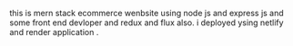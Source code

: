 this is mern stack ecommerce wenbsite using node js and express js and some front end devloper and redux and flux also. i deployed ysing netlify and render application .
